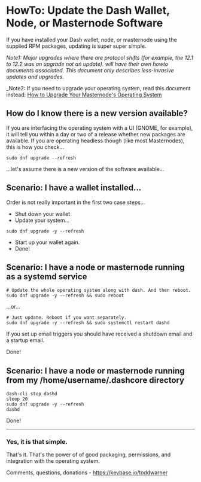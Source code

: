 # HowTo: Update the Dash Wallet, Node, or Masternode Software

If you have installed your Dash wallet, node, or masternode using the supplied
RPM packages, updating is super super simple.

_Note1: Major upgrades where there are protocol shifts (for example, the 12.1 to
12.2 was an upgrade not an update). will have their own howto documents
associated. This document only describes less-invasive updates and upgrades._

_Note2: If you need to upgrade your operating system, read this document
instead: [How to Upgrade Your Masternode's Operating System](https://github.com/taw00/dashcore-rpm/blob/master/documentation/howto.upgrade-the-operating-system.md) 

## How do I know there is a new version available?

If you are interfacing the operating system with a UI (GNOME, for example), it
will tell you within a day or two of a release whether new packages are
available. If you are operating headless though (like most Masternodes), this
is how you check...

```
sudo dnf upgrade --refresh
```

...let's assume there is a new version of the software available...

## Scenario: I have a wallet installed...

Order is not really important in the first two case steps...

* Shut down your wallet
* Update your system...

```
sudo dnf upgrade -y --refresh
```

* Start up your wallet again.
* Done!

## Scenario: I have a node or masternode running as a systemd service

```
# Update the whole operating system along with dash. And then reboot.
sudo dnf upgrade -y --refresh && sudo reboot
```

...or...

```
# Just update. Reboot if you want separately.
sudo dnf upgrade -y --refresh && sudo systemctl restart dashd
```

If you set up email triggers you should have received a shutdown email and a
startup email.

Done!


## Scenario: I have a node or masternode running from my /home/username/.dashcore directory

```
dash-cli stop dashd
sleep 20
sudo dnf upgrade -y --refresh
dashd
```

Done!

---

### Yes, it is that simple.

That's it. That's the power of of good packaging, permissions, and
integration with the operating system.

Comments, questions, donations - <https://keybase.io/toddwarner>
